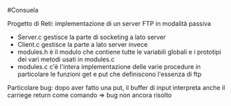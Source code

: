 #Consuela

Progetto di Reti: implementazione di un server FTP in modalità passiva
  - Server.c gestisce la parte di socketing a lato server
  - Client.c gestisce la parte a lato server invece
  - modules.h è il modulo che contiene tutte le variabili globali e i prototipi dei vari metodi usati in modules.c
  - modules.c c'è l'intera implementazione delle varie procedure in particolare le funzioni get e put che definiscono l'essenza di ftp

Particolare bug: dopo aver fatto una put, il buffer di input interpreta anche il carriege return come comando => bug non ancora risolto
